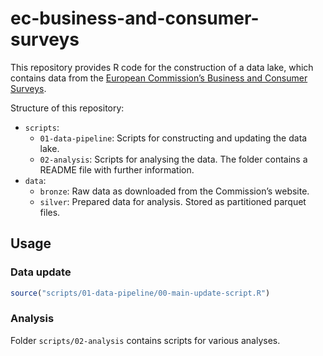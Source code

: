 
<!-- README.md is generated from README.Rmd. Please edit that file -->

# ec-business-and-consumer-surveys

This repository provides R code for the construction of a data lake,
which contains data from the [European Commission’s Business and
Consumer
Surveys](https://economy-finance.ec.europa.eu/economic-forecast-and-surveys/business-and-consumer-surveys_en).

Structure of this repository:

- `scripts`:
  - `01-data-pipeline`: Scripts for constructing and updating the data
    lake.
  - `02-analysis`: Scripts for analysing the data. The folder contains a
    README file with further information.
- `data`:
  - `bronze`: Raw data as downloaded from the Commission’s website.
  - `silver`: Prepared data for analysis. Stored as partitioned parquet
    files.

## Usage

### Data update

``` r
source("scripts/01-data-pipeline/00-main-update-script.R")
```

### Analysis

Folder `scripts/02-analysis` contains scripts for various analyses.
